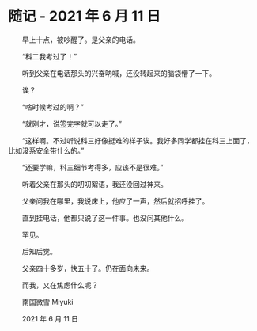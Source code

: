 # 随记 - 2021 年 6 月 11 日

　　早上十点，被吵醒了。是父亲的电话。

　　“科二我考过了！”

　　听到父亲在电话那头的兴奋呐喊，还没转起来的脑袋懵了一下。

　　诶？

　　“啥时候考过的啊？”

　　“就刚才，说签完字就可以走了。”

　　“这样啊。不过听说科三好像挺难的样子诶。我好多同学都挂在科三上面了，比如没系安全带什么的。”

　　“还要学嘛，科三细节考得多，应该不是很难。”

　　听着父亲在那头的叨叨絮语，我还没回过神来。

　　父亲问我在哪里，我说床上，他应了一声，然后就招呼挂了。

　　直到挂电话，他都只说了这一件事。也没问其他什么。

　　罕见。

　　后知后觉。



　　父亲四十多岁，快五十了。仍在面向未来。

　　而我，又在焦虑什么呢？


　　南国微雪 Miyuki

　　2021 年 6 月 11 日



